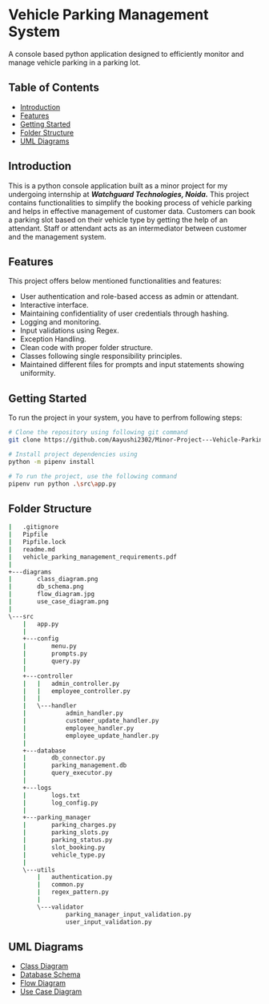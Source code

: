 # Vehicle Parking Management System
A console based python application designed to efficiently monitor and manage vehicle parking in a parking lot.

## Table of Contents
- [Introduction](#introduction)
- [Features](#features)
- [Getting Started](#getting-started)
- [Folder Structure](#folder-structure)
- [UML Diagrams](#uml-diagrams)

## Introduction
This is a python console application built as a minor project for my undergoing internship at _**Watchguard Technologies, Noida.**_
This project contains functionalities to simplify the booking process of vehicle parking and helps in effective management of customer data. Customers can book a parking slot based on their vehicle type by getting the help of an attendant. Staff or attendant acts as an intermediator between customer and the management system.

## Features
This project offers below mentioned functionalities and features:

- User authentication and role-based access as admin or attendant.
- Interactive interface.
- Maintaining confidentiality of user credentials through hashing.
- Logging and monitoring.
- Input validations using Regex.
- Exception Handling.
- Clean code with proper folder structure.
- Classes following single responsibility principles.
- Maintained different files for prompts and input statements showing uniformity.

## Getting Started
To run the project in your system, you have to perfrom following steps:

```bash
# Clone the repository using following git command
git clone https://github.com/Aayushi2302/Minor-Project---Vehicle-Parking-Management-System

# Install project dependencies using
python -m pipenv install

# To run the project, use the following command
pipenv run python .\src\app.py
```

## Folder Structure
```bash
|   .gitignore
|   Pipfile
|   Pipfile.lock
|   readme.md
|   vehicle_parking_management_requirements.pdf
|
+---diagrams
|       class_diagram.png
|       db_schema.png
|       flow_diagram.jpg
|       use_case_diagram.png
|
\---src
    |   app.py
    |
    +---config
    |       menu.py
    |       prompts.py
    |       query.py
    |
    +---controller
    |   |   admin_controller.py
    |   |   employee_controller.py
    |   |
    |   \---handler
    |           admin_handler.py
    |           customer_update_handler.py
    |           employee_handler.py
    |           employee_update_handler.py
    |
    +---database
    |       db_connector.py
    |       parking_management.db
    |       query_executor.py
    |
    +---logs
    |       logs.txt
    |       log_config.py
    |
    +---parking_manager
    |       parking_charges.py
    |       parking_slots.py
    |       parking_status.py
    |       slot_booking.py
    |       vehicle_type.py
    |
    \---utils
        |   authentication.py
        |   common.py
        |   regex_pattern.py
        |
        \---validator
                parking_manager_input_validation.py
                user_input_validation.py
```

## UML Diagrams
- [Class Diagram](diagrams/class_diagram.png)
- [Database Schema](diagrams/db_schema.png)
- [Flow Diagram](diagrams/flow_diagram.jpg)
- [Use Case Diagram](diagrams/use_case_diagram.png)